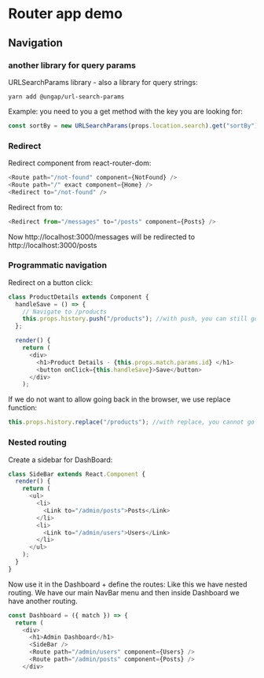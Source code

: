 # Router app demo

## Navigation

### another library for query params

URLSearchParams library - also a library for query strings:
```
yarn add @ungap/url-search-params
```

Example: you need to you a get method with the key you are looking for:
```javascript
const sortBy = new URLSearchParams(props.location.search).get("sortBy");
```

### Redirect

Redirect component from react-router-dom:
```javascript
<Route path="/not-found" component={NotFound} />
<Route path="/" exact component={Home} />
<Redirect to="/not-found" />
```

Redirect from to:
```javascript
<Redirect from="/messages" to="/posts" component={Posts} />
```
Now http://localhost:3000/messages will be redirected to http://localhost:3000/posts


### Programmatic navigation

Redirect on a button click:
```javascript
class ProductDetails extends Component {
  handleSave = () => {
    // Navigate to /products
    this.props.history.push("/products"); //with push, you can still go back in the browser
  };

  render() {
    return (
      <div>
        <h1>Product Details - {this.props.match.params.id} </h1>
        <button onClick={this.handleSave}>Save</button>
      </div>
    );
```

If we do not want to allow going back in the browser, we use replace function:
```javascript
this.props.history.replace("/products"); //with replace, you cannot go back in the browser
```

### Nested routing

Create a sidebar for DashBoard:
```javascript
class SideBar extends React.Component {
  render() {
    return (
      <ul>
        <li>
          <Link to="/admin/posts">Posts</Link>
        </li>
        <li>
          <Link to="/admin/users">Users</Link>
        </li>
      </ul>
    );
  }
}
```

Now use it in the Dashboard + define the routes: Like this we have nested routing. We have our main NavBar menu and then inside Dashboard we have another routing.
```javascript
const Dashboard = ({ match }) => {
  return (
    <div>
      <h1>Admin Dashboard</h1>
      <SideBar />
      <Route path="/admin/users" component={Users} />
      <Route path="/admin/posts" component={Posts} />
    </div>
```